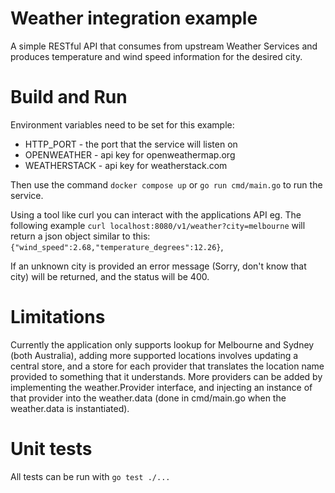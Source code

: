# Weather integration example

A simple RESTful API that consumes from upstream Weather Services and produces
temperature and wind speed information for the desired city.

# Build and Run

Environment variables need to be set for this example:
* HTTP_PORT - the port that the service will listen on
* OPENWEATHER - api key for openweathermap.org
* WEATHERSTACK - api key for weatherstack.com

Then use the command `docker compose up` or `go run cmd/main.go` to run the
service.

Using a tool like curl you can interact with the applications API
eg. The following example `curl localhost:8080/v1/weather?city=melbourne`
will return a json object similar to this:
`{"wind_speed":2.68,"temperature_degrees":12.26}`,

If an unknown city is provided an error message (Sorry, don't know that city)
will be returned, and the status will be 400.

# Limitations
Currently the application only supports lookup for Melbourne and Sydney (both
Australia), adding more
supported locations involves updating a central store, and a store for each
provider that translates the location name provided to something that it
understands.
More providers can be added by implementing the weather.Provider interface, and
injecting an instance of that provider into the weather.data (done in
cmd/main.go when the weather.data is instantiated).

# Unit tests
All tests can be run with `go test ./...`

